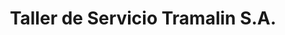 ---
title: "Taller de Servicio Tramalin S.A."
url: /san-vicente/taller-de-servicio-tramalin-s-a/
shop: Autowerkstatt
---